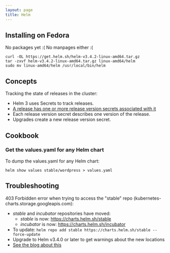 ```yaml
---
layout: page
title: Helm
---
```


## Installing on Fedora

No packages yet :( No manpages either :(

```
curl -OL https://get.helm.sh/helm-v3.4.2-linux-amd64.tar.gz
tar -zxvf helm-v3.4.2-linux-amd64.tar.gz linux-amd64/helm
sudo mv linux-amd64/helm /usr/local/bin/helm
```

## Concepts

Tracking the state of releases in the cluster:

- Helm 3 uses Secrets to track releases.
- [A release has one or more release version secrets associated with it](https://helm.sh/blog/helm-3-preview-pt4/)
- Each release version secret describes one version of the release.
- Upgrades create a new release version secret.

## Cookbook

### Get the values.yaml for any Helm chart

To dump the values.yaml for any Helm chart:

```
helm show values stable/wordpress > values.yaml
```


## Troubleshooting

403 Forbidden error when trying to access the "stable" repo (kubernetes-charts.storage.googleapis.com):

- _stable_ and _incubator_ repositories have moved:
  - _stable_ is now: <https://charts.helm.sh/stable>
  - _incubator_ is now: <https://charts.helm.sh/incubator>
- To update: `helm repo add stable https://charts.helm.sh/stable --force-update`
- Upgrade to Helm v3.4.0 or later to get warnings about the new locations
- [See the blog about this](https://helm.sh/blog/new-location-stable-incubator-charts/)

